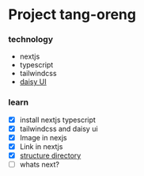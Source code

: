 # Project tang-oreng

### technology
- nextjs
- typescript
- tailwindcss
- [daisy UI](https://daisyui.com/docs/install/) 

### learn
- [x] install nextjs typescript
- [x] tailwindcss and daisy ui
- [x] Image in nexjs
- [x] Link in nextjs
- [x] [structure directory](https://nextjs.org/docs/getting-started/project-structure) 
- [ ] whats next? 